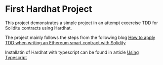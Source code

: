 # First Hardhat Project

This project demonstrates a simple project in an attempt excercise TDD for Soliditu contracts using Hardhat.

The project mainly follows the steps from the following blog
[How to apply TDD when writing an Ethereum smart contract with Solidity](https://medium.com/@fabientownsend/how-to-apply-tdd-when-writing-an-ethereum-smart-contract-with-solidity-1e4b227a84aa)

Installatin of Hardhat with typescript can be found in article [Using Typescript](https://hardhat.org/hardhat-runner/docs/guides/typescript)